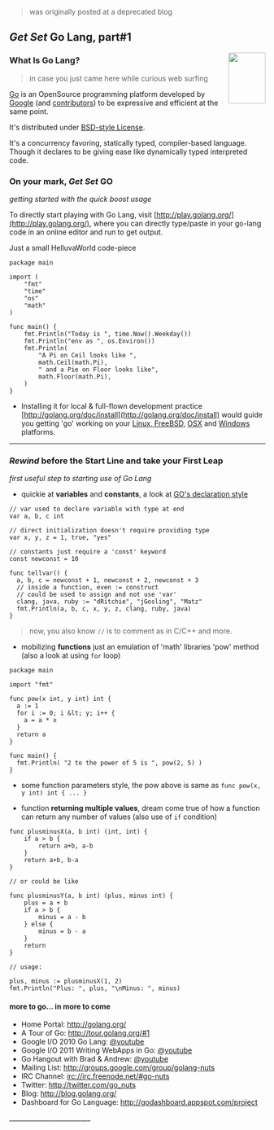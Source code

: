 

> was originally posted at a deprecated blog

## *Get Set* Go Lang, part#1

<a href="http://golang.org/doc/gopher/frontpage.png" imageanchor="1" style="clear: right; float: right; margin-bottom: 1em; margin-left: 1em;">
  <img border="0" height="100" src="http://golang.org/doc/gopher/frontpage.png" width="73" />
</a>


### What Is **Go** Lang?

> in case you just came here while curious web surfing

[Go](http://golang.org/) is an OpenSource programming platform developed by [Google](http://google.com/) (and [contributors](http://golang.org/CONTRIBUTORS)) to be expressive and efficient at the same point.

It's distributed under [BSD-style License](http://golang.org/LICENSE).

It's a concurrency favoring, statically typed, compiler-based language. Though it declares to be giving ease like dynamically typed interpreted code.

### On your mark, *Get Set* GO

*getting started with the quick boost usage*

To directly start playing with Go Lang, visit [http://play.golang.org/](http://play.golang.org/), where you can directly type/paste in your go-lang code in an online editor and run to get output.

Just a small HelluvaWorld code-piece

```
package main

import (
    "fmt"
    "time"
    "os"
    "math"
)

func main() {
    fmt.Println("Today is ", time.Now().Weekday())
    fmt.Println("env as ", os.Environ())
    fmt.Println(
        "A Pi on Ceil looks like ",
        math.Ceil(math.Pi),
        " and a Pie on Floor looks like",
        math.Floor(math.Pi),
    )
}
```

* Installing it for local &amp; full-flown development practice [http://golang.org/doc/install](http://golang.org/doc/install) would guide you getting 'go' working on your [Linux, FreeBSD](http://golang.org/doc/install#freebsd_linux), [OSX](http://golang.org/doc/install#osx) and [Windows](http://golang.org/doc/install#windows) platforms.

---

### *Rewind* before the Start Line and take your First Leap

*first useful step to starting use of Go Lang*

* quickie at **variables** and **constants**, a look at [GO's declaration style](http://golang.org/doc/articles/gos_declaration_syntax.html)

```
// var used to declare variable with type at end
var a, b, c int

// direct initialization doesn't require providing type
var x, y, z = 1, true, "yes"

// constants just require a 'const' keyword
const newconst = 10

func tellvar() {
  a, b, c = newconst + 1, newconst + 2, newconst + 3
  // inside a function, even := construct
  // could be used to assign and not use 'var'
  clang, java, ruby := "dRitchie", "jGosling", "Matz"
  fmt.Println(a, b, c, x, y, z, clang, ruby, java)
}
```

> now, you also know `//` is to comment as in C/C++ and more.

* mobilizing **functions** just an emulation of 'math' libraries 'pow' method (also a look at using `for` loop)

```
package main

import "fmt"

func pow(x int, y int) int {
  a := 1
  for i := 0; i &lt; y; i++ {
    a = a * x
  }
  return a
}

func main() {
  fmt.Println( "2 to the power of 5 is ", pow(2, 5) )
}
```

* some function parameters style, the pow above is same as `func pow(x, y int) int { ... }`

* function **returning multiple values**, dream come true of how a function can return any number of values (also use of `if` condition)

```
func plusminusX(a, b int) (int, int) {
    if a > b {
        return a+b, a-b
    }
    return a+b, b-a
}

// or could be like

func plusminusY(a, b int) (plus, minus int) {
    plus = a + b
    if a > b {
        minus = a - b
    } else {
        minus = b - a
    }
    return
}

// usage:

plus, minus := plusminusX(1, 2)
fmt.Println("Plus: ", plus, "\nMinus: ", minus)
```

#### more to go... in more to come

<ul>
<li>Home Portal:
<a href="http://golang.org/">http://golang.org/
</a>
</li>
<li>A Tour of Go:
<a href="http://tour.golang.org/#1">http://tour.golang.org/#1
</a>
</li>
<li>Google I/O 2010 Go Lang:
<a href="http://www.youtube.com/watch?v=jgVhBThJdXc&amp;feature=relmfu" target="_blank">@youtube
</a>
</li>
<li>Google I/O 2011 Writing WebApps in Go:
<a href="http://www.youtube.com/watch?v=-i0hat7pdpk&amp;feature=relmfu" target="_blank">@youtube
</a>
</li>
<li>Go Hangout with Brad &amp; Andrew:
<a href="http://www.youtube.com/watch?v=9kzoGaoVkqI" target="_blank">@youtube
</a>
</li>
<li>Mailing List:
<a href="http://groups.google.com/group/golang-nuts">http://groups.google.com/group/golang-nuts
</a>
</li>
<li>IRC Channel:
<a href="irc://irc.freenode.net/#go-nuts">irc://irc.freenode.net/#go-nuts
</a>
</li>
<li>Twitter:
<a href="http://twitter.com/go_nuts">http://twitter.com/go_nuts
</a>
</li>
<li>Blog:
<a href="http://blog.golang.org/">http://blog.golang.org/
</a>
</li>
<li>Dashboard for Go Language:
<a href="http://godashboard.appspot.com/project">http://godashboard.appspot.com/project
</a>
</li>
</ul>_________________________
</div>
</div>
</div>
</div>


</div>
